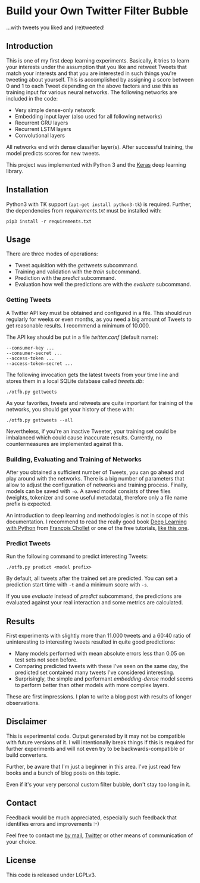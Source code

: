 # Build your Own Twitter Filter Bubble
...with tweets you liked and (re)tweeted!

## Introduction

This is one of my first deep learning experiments. Basically, it tries to learn your interests under the assumption that
you like and retweet Tweets that match your interests and that you are interested in such things you're tweeting about
yourself. This is accomplished by assigning a score between 0 and 1 to each Tweet depending on the above factors and use
this as training input for various neural networks. The following networks are included in the code:

* Very simple dense-only network
* Embedding input layer (also used for all following networks)
* Recurrent GRU layers
* Recurrent LSTM layers
* Convolutional layers

All networks end with dense classifier layer(s). After successful training, the model predicts scores for new tweets.

This project was implemented with Python 3 and the [Keras](https://keras.io) deep learning library.

## Installation

Python3 with TK support (`apt-get install python3-tk`) is required. Further, the dependencies from *requirements.txt*
must be installed with:

```
pip3 install -r requirements.txt
```

## Usage

There are three modes of operations:

* Tweet aquisition with the *gettweets* subcommand.
* Training and validation with the *train* subcommand.
* Prediction with the *predict* subcommand.
* Evaluation how well the predictions are with the *evaluate* subcommand.

### Getting Tweets

A Twitter API key must be obtained and configured in a file. This should run regularly for weeks or even months, as you
need a big amount of Tweets to get reasonable results. I recommend a minimum of 10.000.

The API key should be put in a file *twitter.conf* (default name):

```
--consumer-key ...
--consumer-secret ...
--access-token ...
--access-token-secret ...
```

The following invocation gets the latest tweets from your time line and stores them in a local SQLite database called
*tweets.db*:
```
./otfb.py gettweets

```

As your favorites, tweets and retweets are quite important for training of the networks, you should get your history of
these with:

```
./otfb.py gettweets --all

```

Nevertheless, if you're an inactive Tweeter, your training set could be imbalanced which could cause inaccurate results.
Currently, no countermeasures are implemented against this.

### Building, Evaluating and Training of Networks

After you obtained a sufficient number of Tweets, you can go ahead and play around with the networks. There is a big
number of parameters that allow to adjust the configuration of networks and training process. Finally, models can be
saved with `-o`. A saved model consists of three files (weights, tokenizer and some useful metadata), therefore only a
file name prefix is expected.

An introduction to deep learning and methodologies is not in scope of this documentation. I recommend to read the really
good book [Deep Learning with Python](https://www.manning.com/books/deep-learning-with-python) from [François
Chollet](https://twitter.com/fchollet) or one of the free tutorials, [like this
one](https://machinelearningmastery.com/start-here/).

### Predict Tweets

Run the following command to predict interesting Tweets:

```
./otfb.py predict <model prefix>
```

By default, all tweets after the trained set are predicted. You can set a prediction start time with `-t` and a minimum
score with `-s`.

If you use *evaluate* instead of *predict* subcommand, the predictions are evaluated against your real interaction and
some metrics are calculated.

## Results

First experiments with slightly more than 11.000 tweets and a 60:40 ratio of uninteresting to interesting tweets
resulted in quite good predictions:

* Many models performed with mean absolute errors less than 0.05 on test sets not seen before.
* Comparing predicted tweets with these I've seen on the same day, the predicted set contained many tweets I've considered
  interesting.
* Surprisingly, the simple and performant *embedding-dense* model seems to perform better than other models with more
  complex layers.

These are first impressions. I plan to write a blog post with results of longer observations.

## Disclaimer

This is experimental code. Output generated by it may not be compatible with future versions of it. I will
intentionally break things if this is required for further experiments and will not even try to be backwards-compatible
or build converters.

Further, be aware that I'm just a beginner in this area. I've just read few books and a bunch of blog posts on this
topic.

Even if it's your very personal custom filter bubble, don't stay too long in it.

## Contact

Feedback would be much appreciated, especially such feedback that identifies errors and improvements :-)

Feel free to contact me [by mail](mailto:thomas@patzke.org), [Twitter](https://twitter.com/blubbfiction) or other means
of communication of your choice.

## License

This code is released under LGPLv3.
